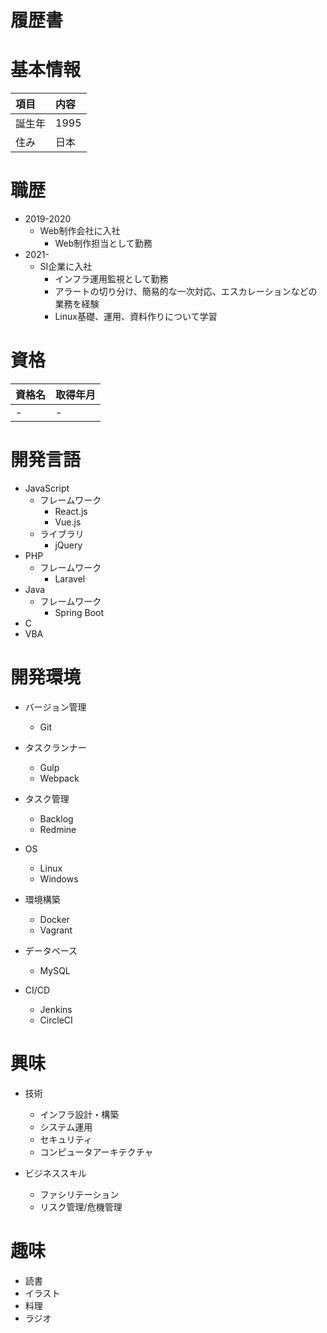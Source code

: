 # 履歴書

# 基本情報
|項目|内容|
|:---|:---|
|誕生年|1995|
|住み|日本|

# 職歴
* 2019-2020
	* Web制作会社に入社
		* Web制作担当として勤務
* 2021-
	* SI企業に入社
		* インフラ運用監視として勤務
		* アラートの切り分け、簡易的な一次対応、エスカレーションなどの業務を経験
		* Linux基礎、運用、資料作りについて学習

# 資格
|資格名|取得年月|
|:---|:---|
|-|-|

# 開発言語
* JavaScript
	* フレームワーク
		* React.js
		* Vue.js
	* ライブラリ
		* jQuery
* PHP
	* フレームワーク
		* Laravel
* Java
	* フレームワーク
		* Spring Boot
* C
* VBA

# 開発環境
* バージョン管理
	* Git

* タスクランナー
	* Gulp
	* Webpack

* タスク管理
	* Backlog
	* Redmine

* OS
	* Linux
	* Windows

* 環境構築
	* Docker
	* Vagrant

* データベース
	* MySQL

* CI/CD
	* Jenkins
	* CircleCI

# 興味
* 技術
	* インフラ設計・構築
	* システム運用
	* セキュリティ
	* コンピュータアーキテクチャ

* ビジネススキル
	* ファシリテーション
	* リスク管理/危機管理

# 趣味
* 読書
* イラスト
* 料理
* ラジオ